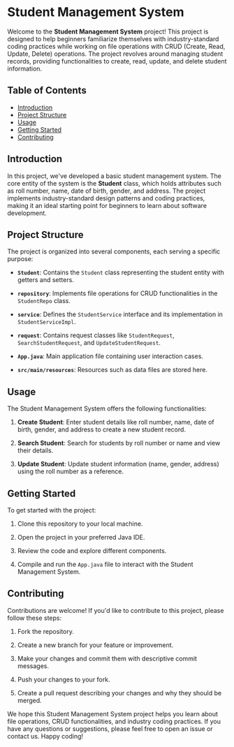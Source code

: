 # Student Management System

Welcome to the **Student Management System** project! This project is designed to help beginners familiarize themselves with industry-standard coding practices while working on file operations with CRUD (Create, Read, Update, Delete) operations. The project revolves around managing student records, providing functionalities to create, read, update, and delete student information.

## Table of Contents

- [Introduction](#introduction)
- [Project Structure](#project-structure)
- [Usage](#usage)
- [Getting Started](#getting-started)
- [Contributing](#contributing)


## Introduction

In this project, we've developed a basic student management system. The core entity of the system is the **Student** class, which holds attributes such as roll number, name, date of birth, gender, and address. The project implements industry-standard design patterns and coding practices, making it an ideal starting point for beginners to learn about software development.

## Project Structure

The project is organized into several components, each serving a specific purpose:

  - **`Student`**: Contains the `Student` class representing the student entity with getters and setters.
  - **`repository`**: Implements file operations for CRUD functionalities in the `StudentRepo` class.
  - **`service`**: Defines the `StudentService` interface and its implementation in `StudentServiceImpl`.
  - **`request`**: Contains request classes like `StudentRequest`, `SearchStudentRequest`, and `UpdateStudentRequest`.
  - **`App.java`**: Main application file containing user interaction cases.

- **`src/main/resources`**: Resources such as data files are stored here.

## Usage

The Student Management System offers the following functionalities:

1. **Create Student**: Enter student details like roll number, name, date of birth, gender, and address to create a new student record.

2. **Search Student**: Search for students by roll number or name and view their details.

3. **Update Student**: Update student information (name, gender, address) using the roll number as a reference.


## Getting Started

To get started with the project:

1. Clone this repository to your local machine.

2. Open the project in your preferred Java IDE.

3. Review the code and explore different components.

4. Compile and run the `App.java` file to interact with the Student Management System.

## Contributing

Contributions are welcome! If you'd like to contribute to this project, please follow these steps:

1. Fork the repository.

2. Create a new branch for your feature or improvement.

3. Make your changes and commit them with descriptive commit messages.

4. Push your changes to your fork.

5. Create a pull request describing your changes and why they should be merged.


We hope this Student Management System project helps you learn about file operations, CRUD functionalities, and industry coding practices. If you have any questions or suggestions, please feel free to open an issue or contact us. Happy coding!
